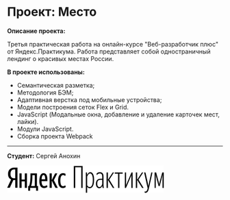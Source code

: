 # Проект: Место

**Описание проекта:**

Третья практическая работа на онлайн-курсе "Веб-разработчик плюс" от Яндекс.Практикума. Работа представляет собой одностраничный лендинг о красивых местах России. 

**В проекте использованы:**

- Семантическая разметка;
- Методология БЭМ;
- Адаптивная верстка под мобильные устройства;
- Модели построения сеток Flex и Grid.
- JavaScript (Модальные окна, добавление и удаление карточек мест, лайки).
- Модули JavaScript.
- Сборка проекта Webpack

---

**Студент:** Сергей Анохин

![Логотип Яндекса](./src/images/yandex-logo.svg)